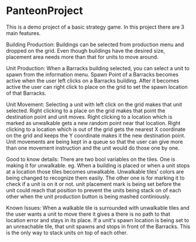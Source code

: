# PanteonProject

This is a demo project of a basic strategy game. In this project there are 3 main features.

Building Production:
Buildings can be selected from production menu and dropped on the grid.
Even though buildings have the desired size, placement area needs more than that for units to move around.

Unit Production:
When a Barracks building selected, you can select a unit to spawn from the information menu.
Spawn Point of a Barracks becomes active when the user left clicks on a Barracks building. 
After it becomes active the user can right click to place on the grid to set the spawn location of that Barracks.

Unit Movement:
Selecting a unit with left click on the grid makes that unit selected.
Right clicking to a place on the grid makes that point the destination point and unit moves.
Right clicking to a location which is marked as unwalkable gets a new random point near that location.
Right clicking to a location which is out of the grid gets the nearest X coordinate on the grid and keeps the Y coordinate makes it the new destination point.
Unit movements are being kept in a queue so that the user can give more than one movement instruction and the unit would do those one by one.

Good to know details:
There are two bool variables on the tiles.
One is making it for unwalkable. eg. When a building is placed or when a unit stops at a location those tiles becomes unwalkable. 
Unwalkable tiles' colors are being changed to recognize them easily.
The other one is for marking it to check if a unit is on it or not.
unit placement mark is being set before the unit could reach that position to prevent the units being stack on of each other when the unit production button is being mashed continiously.

Known Issues:
When a walkable tile is surrounded with unwalkable tiles and the user wants a unit to move there it gives a there is no path to that location error and stays in its place.
If a unit's spawn location is being set to an unreachable tile, that unit spawns and stops in front of the Barracks. This is the only way to stack units on top of each other.
